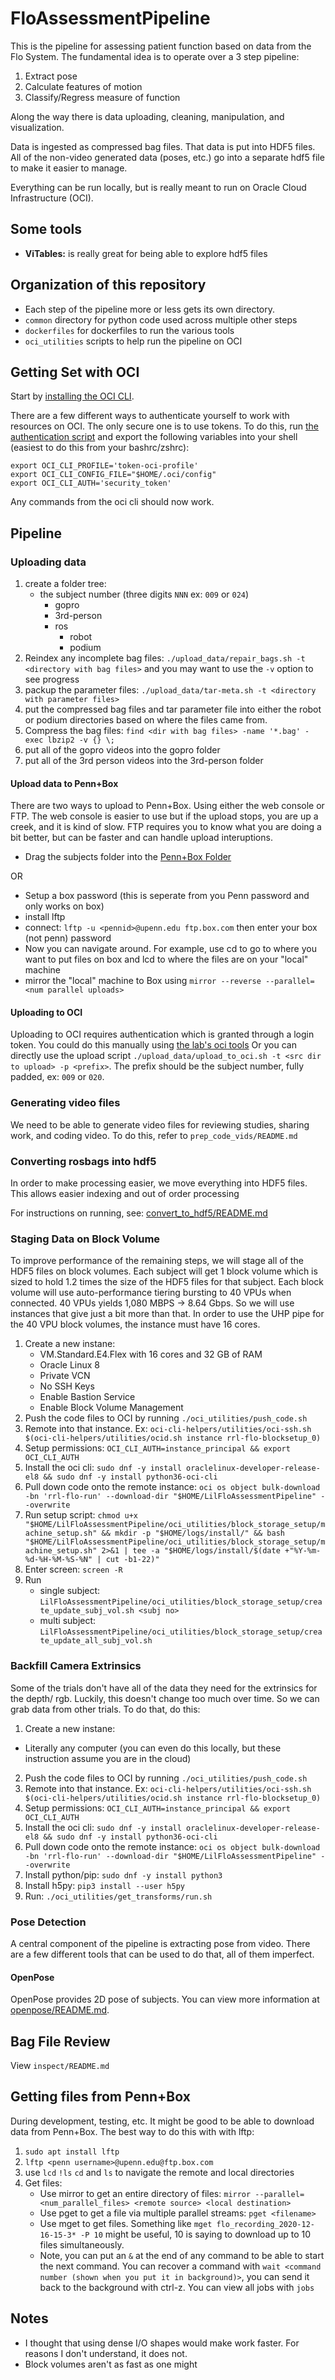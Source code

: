 # FloAssessmentPipeline

This is the pipeline for assessing patient function based on data from the Flo System.
The fundamental idea is to operate over a 3 step pipeline:

1.  Extract pose
2.  Calculate features of motion
3.  Classify/Regress measure of function

Along the way there is data uploading, cleaning, manipulation, and visualization.

Data is ingested as compressed bag files. That data is put into HDF5 files.
All of the non-video generated data (poses, etc.) go into a separate hdf5 file
to make it easier to manage.

Everything can be run locally, but is really meant to run on Oracle Cloud Infrastructure (OCI).

## Some tools

- **ViTables:** is really great for being able to explore hdf5 files

## Organization of this repository

- Each step of the pipeline more or less gets its own directory.
- `common` directory for python code used across multiple other steps
- `dockerfiles` for dockerfiles to run the various tools
- `oci_utilities` scripts to help run the pipeline on OCI

## Getting Set with OCI

Start by [installing the OCI CLI](https://docs.oracle.com/en-us/iaas/Content/API/SDKDocs/cliinstall.htm).

There are a few different ways to authenticate yourself to work with
resources on OCI. The only secure one is to use tokens. To do this,
run [the authentication script](https://github.com/Rehab-Robotics-Lab/oci-cli-helpers/blob/main/auth/token-alive.sh)
and export the following variables into your shell (easiest to do this
from your bashrc/zshrc):

```{bash}
export OCI_CLI_PROFILE='token-oci-profile'
export OCI_CLI_CONFIG_FILE="$HOME/.oci/config"
export OCI_CLI_AUTH='security_token'
```

Any commands from the oci cli should now work.

## Pipeline

### Uploading data

1.  create a folder tree:
    - the subject number (three digits `NNN` ex: `009` or `024`)
      - gopro
      - 3rd-person
      - ros
        - robot
        - podium
2.  Reindex any incomplete bag files: `./upload_data/repair_bags.sh -t <directory with bag files>`
    and you may want to use the `-v` option to see progress
3.  packup the parameter files: `./upload_data/tar-meta.sh -t <directory with parameter files>`
4.  put the compressed bag files and tar parameter file into either the robot or podium directories
    based on where the files came from.
5.  Compress the bag files: `find <dir with bag files> -name '*.bag' -exec lbzip2 -v {} \;`
6.  put all of the gopro videos into the gopro folder
7.  put all of the 3rd person videos into the 3rd-person folder

#### Upload data to Penn+Box

There are two ways to upload to Penn+Box. Using either the web console or FTP.
The web console is easier to use but if the upload stops, you are up a creek, and it is kind of slow.
FTP requires you to know what you are doing a bit better, but can be faster and can handle upload
interuptions.

- Drag the subjects folder into the [Penn+Box Folder](https://upenn.app.box.com/folder/126576235920)

OR

- Setup a box password (this is seperate from you Penn password and only works on box)
- install lftp
- connect: `lftp -u <pennid>@upenn.edu ftp.box.com` then enter your box (not penn) password
- Now you can navigate around. For example, use cd to go to where you want to put files
  on box and lcd to where the files are on your "local" machine
- mirror the "local" machine to Box using `mirror --reverse --parallel=<num parallel uploads>`

#### Uploading to OCI

Uploading to OCI requires authentication which is granted through a login token.
You could do this manually using [the lab's oci tools](https://github.com/Rehab-Robotics-Lab/oci-cli-helpers/tree/main/auth)
Or you can directly use the upload script `./upload_data/upload_to_oci.sh -t <src dir to upload> -p <prefix>`.
The prefix should be the subject number, fully padded, ex: `009` or `020`.

### Generating video files

We need to be able to generate video files for reviewing studies, sharing work, and coding video.
To do this, refer to `prep_code_vids/README.md`

### Converting rosbags into hdf5

In order to make processing easier, we move everything into HDF5 files.
This allows easier indexing and out of order processing

For instructions on running, see: [convert_to_hdf5/README.md](convert_to_hdf5/README.md)

### Staging Data on Block Volume

To improve performance of the remaining steps, we will stage all of the
HDF5 files on block volumes. Each subject will get 1 block volume which
is sized to hold 1.2 times the size of the HDF5 files for that subject.
Each block volume will use auto-performance tiering bursting to 40 VPUs
when connected. 40 VPUs yields 1,080 MBPS -> 8.64 Gbps. So we will use
instances that give just a bit more than that. In order to use the UHP
pipe for the 40 VPU block volumes, the instance must have 16 cores.

1. Create a new instane:
   - VM.Standard.E4.Flex with 16 cores and 32 GB of RAM
   - Oracle Linux 8
   - Private VCN
   - No SSH Keys
   - Enable Bastion Service
   - Enable Block Volume Management
2. Push the code files to OCI by running `./oci_utilities/push_code.sh`
3. Remote into that instance. Ex:
   `oci-cli-helpers/utilities/oci-ssh.sh $(oci-cli-helpers/utilities/ocid.sh instance rrl-flo-blocksetup_0)`
4. Setup permissions: `OCI_CLI_AUTH=instance_principal && export OCI_CLI_AUTH`
5. Install the oci cli: `sudo dnf -y install oraclelinux-developer-release-el8 && sudo dnf -y install python36-oci-cli`
6. Pull down code onto the remote instance:
   `oci os object bulk-download -bn 'rrl-flo-run' --download-dir "$HOME/LilFloAssessmentPipeline" --overwrite`
7. Run setup script: `chmod u+x "$HOME/LilFloAssessmentPipeline/oci_utilities/block_storage_setup/machine_setup.sh" && mkdir -p "$HOME/logs/install/" && bash "$HOME/LilFloAssessmentPipeline/oci_utilities/block_storage_setup/machine_setup.sh" 2>&1 | tee -a "$HOME/logs/install/$(date +"%Y-%m-%d-%H-%M-%S-%N" | cut -b1-22)"`
8. Enter screen: `screen -R`
9. Run
   - single subject: `LilFloAssessmentPipeline/oci_utilities/block_storage_setup/create_update_subj_vol.sh <subj no>`
   - multi subject: `LilFloAssessmentPipeline/oci_utilities/block_storage_setup/create_update_all_subj_vol.sh`

### Backfill Camera Extrinsics

Some of the trials don't have all of the data they need for the extrinsics for the depth/
rgb. Luckily, this doesn't change too much over time. So we can grab data from other trials.
To do that, do this:

1.  Create a new instane:

*   Literally any computer (you can even do this locally, but these instruction assume you are in the cloud)

2.  Push the code files to OCI by running `./oci_utilities/push_code.sh`
3.  Remote into that instance. Ex:
    `oci-cli-helpers/utilities/oci-ssh.sh $(oci-cli-helpers/utilities/ocid.sh instance rrl-flo-blocksetup_0)`
4.  Setup permissions: `OCI_CLI_AUTH=instance_principal && export OCI_CLI_AUTH`
5.  Install the oci cli: `sudo dnf -y install oraclelinux-developer-release-el8 && sudo dnf -y install python36-oci-cli`
6.  Pull down code onto the remote instance:
    `oci os object bulk-download -bn 'rrl-flo-run' --download-dir "$HOME/LilFloAssessmentPipeline" --overwrite`
7.  Install python/pip: `sudo dnf -y install python3`
8.  Install h5py: `pip3 install --user h5py`
9.  Run: `./oci_utilities/get_transforms/run.sh`

### Pose Detection

A central component of the pipeline is extracting pose from video.
There are a few different tools that can be used to do that, all of them
imperfect.

#### OpenPose

OpenPose provides 2D pose of subjects. You can view more information at [openpose/README.md](openpose/README.md).

## Bag File Review

View `inspect/README.md`

## Getting files from Penn+Box

During development, testing, etc. It might be good to be able to download data from Penn+Box. The best way to do this with with lftp:

1.  `sudo apt install lftp`
2.  `lftp <penn username>@upenn.edu@ftp.box.com`
3.  use `lcd` `!ls` `cd` and `ls` to navigate the remote and local directories
4.  Get files:
    - Use mirror to get an entire directory of files: `mirror --parallel=<num_parallel_files> <remote source> <local destination>`
    - Use pget to get a file via multiple parallel streams: `pget <filename>`
    - Use mget to get files. Something like `mget flo_recording_2020-12-16-15-3* -P 10` might be useful, 10 is saying to download up to 10 files simultaneously.
    - Note, you can put an `&` at the end of any command to be able to start the next command. You can recover a command with `wait <command number (shown when you put it in background)>`, you can send it back to the background with ctrl-z. You can view all jobs with `jobs`

## Notes

- I thought that using dense I/O shapes would make work faster. For reasons I don't understand, it does not.
- Block volumes aren't as fast as one might
